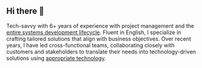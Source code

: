 ## Hi there 👋

Tech-savvy with 6+ years of experience with project management and the [entire systems development lifecycle](https://en.wikipedia.org/wiki/Systems_development_life_cycle). Fluent in English, I specialize in crafting tailored solutions that align with business objectives. Over recent years, I have led cross-functional teams, collaborating closely with customers and stakeholders to translate their needs into technology-driven solutions using [appropriate technology](https://en.wikipedia.org/wiki/Appropriate_technology).

<!--
**marvst/marvst** is a ✨ _special_ ✨ repository because its `README.md` (this file) appears on your GitHub profile.

Here are some ideas to get you started:

- 🔭 I’m currently working on ...
- 🌱 I’m currently learning ...
- 👯 I’m looking to collaborate on ...
- 🤔 I’m looking for help with ...
- 💬 Ask me about ...
- 📫 How to reach me: ...
- 😄 Pronouns: ...
- ⚡ Fun fact: ...
-->
